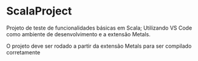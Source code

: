 # ScalaProject
Projeto de teste de funcionalidades básicas em Scala;
Utilizando VS Code como ambiente de desenvolvimento e a extensão Metals.

O projeto deve ser rodado a partir da extensão Metals para ser compilado corretamente
